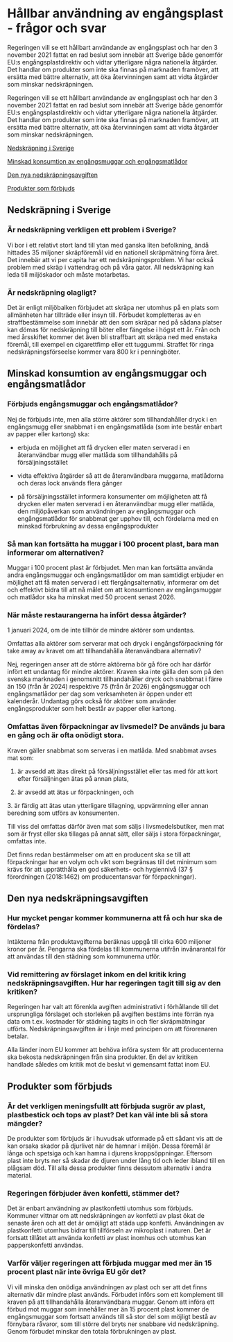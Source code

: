 # Hållbar användning av engångsplast - frågor och svar

Regeringen vill se ett hållbart användande av engångsplast och har den 3 november 2021 fattat en rad beslut som innebär att Sverige både genomför EU:s engångsplastdirektiv och vidtar ytterligare några nationella åtgärder. Det handlar om produkter som inte ska finnas på marknaden framöver, att ersätta med bättre alternativ, att öka återvinningen samt att vidta åtgärder som minskar nedskräpningen.

Regeringen vill se ett hållbart användande av engångsplast och har den 3 november 2021 fattat en rad beslut som innebär att Sverige både genomför EU:s engångsplastdirektiv och vidtar ytterligare några nationella åtgärder. Det handlar om produkter som inte ska finnas på marknaden framöver, att ersätta med bättre alternativ, att öka återvinningen samt att vidta åtgärder som minskar nedskräpningen.

[Nedskräpning i Sverige](#nedskrapning)

[Minskad konsumtion av engångsmuggar och engångsmatlådor](#engangsmuggar)

[Den nya nedskräpningsavgiften](#avgift)

[Produkter som förbjuds](#forbud)

## Nedskräpning i Sverige

### Är nedskräpning verkligen ett problem i Sverige?

Vi bor i ett relativt stort land till ytan med ganska liten befolkning, ändå hittades 35 miljoner skräpföremål vid en nationell skräpmätning förra året. Det innebär att vi per capita har ett nedskräpningsproblem. Vi har också problem med skräp i vattendrag och på våra gator. All nedskräpning kan leda till miljöskador och måste motarbetas.

### Är nedskräpning olagligt?

Det är enligt miljöbalken förbjudet att skräpa ner utomhus på en plats som allmänheten har tillträde eller insyn till. Förbudet kompletteras av en straffbestämmelse som innebär att den som skräpar ned på sådana platser kan dömas för nedskräpning till böter eller fängelse i högst ett år. Från och med årsskiftet kommer det även bli straffbart att skräpa ned med enstaka föremål, till exempel en cigarettfimp eller ett tuggummi. Straffet för ringa nedskräpningsförseelse kommer vara 800 kr i penningböter.

## Minskad konsumtion av engångsmuggar och engångsmatlådor

### Förbjuds engångsmuggar och engångsmatlådor?

Nej de förbjuds inte, men alla större aktörer som tillhandahåller dryck i en engångsmugg eller snabbmat i en engångsmatlåda (som inte består enbart av papper eller kartong) ska:

- erbjuda en möjlighet att få drycken eller maten serverad i en återanvändbar mugg eller matlåda som tillhandahålls på försäljningsstället

- vidta effektiva åtgärder så att de återanvändbara muggarna, matlådorna och deras lock används flera gånger

- på försäljningsstället informera konsumenter om möjligheten att få drycken eller maten serverad i en återanvändbar mugg eller matlåda, den miljöpåverkan som användningen av engångsmuggar och engångsmatlådor för snabbmat ger upphov till, och fördelarna med en minskad förbrukning av dessa engångsprodukter

### Så man kan fortsätta ha muggar i 100 procent plast, bara man informerar om alternativen?

Muggar i 100 procent plast är förbjudet. Men man kan fortsätta använda andra engångsmuggar och engångsmatlådor om man samtidigt erbjuder en möjlighet att få maten serverad i ett flergångsalternativ, informerar om det och effektivt bidra till att nå målet om att konsumtionen av engångsmuggar och matlådor ska ha minskat med 50 procent senast 2026.

### När måste restaurangerna ha infört dessa åtgärder?

1 januari 2024, om de inte tillhör de mindre aktörer som undantas.

Omfattas alla aktörer som serverar mat och dryck i engångsförpackning för take away av kravet om att tillhandahålla återanvändbara alternativ?

Nej, regeringen anser att de större aktörerna bör gå före och har därför infört ett undantag för mindre aktörer. Kraven ska inte gälla den som på den svenska marknaden i genomsnitt tillhandahåller dryck och snabbmat i färre än 150 (från år 2024) respektive 75 (från år 2026) engångsmuggar och engångsmatlådor per dag som verksamheten är öppen under ett kalenderår. Undantag görs också för aktörer som använder engångsprodukter som helt består av papper eller kartong.

### Omfattas även förpackningar av livsmedel? De används ju bara en gång och är ofta onödigt stora.

Kraven gäller snabbmat som serveras i en matlåda. Med snabbmat avses mat som:

1. är avsedd att ätas direkt på försäljningsstället eller tas med för att kort efter försäljningen ätas på annan plats,

2. är avsedd att ätas ur förpackningen, och

3. är färdig att ätas utan ytterligare tillagning, uppvärmning eller annan beredning som utförs av konsumenten.

Till viss del omfattas därför även mat som säljs i livsmedelsbutiker, men mat som är fryst eller ska tillagas på annat sätt, eller säljs i stora förpackningar, omfattas inte.

Det finns redan bestämmelser om att en producent ska se till att förpackningar har en volym och vikt som begränsas till det minimum som krävs för att upprätthålla en god säkerhets- och hygiennivå (37 § förordningen (2018:1462) om producentansvar för förpackningar).

## Den nya nedskräpningsavgiften

### Hur mycket pengar kommer kommunerna att få och hur ska de fördelas?

Intäkterna från produktavgifterna beräknas uppgå till cirka 600 miljoner kronor per år. Pengarna ska fördelas till kommunerna utifrån invånarantal för att användas till den städning som kommunerna utför.

### Vid remittering av förslaget inkom en del kritik kring nedskräpningsavgiften. Hur har regeringen tagit till sig av den kritiken?

Regeringen har valt att förenkla avgiften administrativt i förhållande till det ursprungliga förslaget och storleken på avgiften bestäms inte förrän nya data om t.ex. kostnader för städning tagits in och fler skräpmätningar utförts. Nedskräpningsavgiften är i linje med principen om att förorenaren betalar.

Alla länder inom EU kommer att behöva införa system för att producenterna ska bekosta nedskräpningen från sina produkter. En del av kritiken handlade således om kritik mot de beslut vi gemensamt fattat inom EU.

## Produkter som förbjuds

### Är det verkligen meningsfullt att förbjuda sugrör av plast, plastbestick och tops av plast? Det kan väl inte bli så stora mängder?

De produkter som förbjuds är i huvudsak utformade på ett sådant vis att de kan orsaka skador på djurlivet när de hamnar i miljön. Dessa föremål är långa och spetsiga och kan hamna i djurens kroppsöppningar. Eftersom plast inte bryts ner så skadar de djuren under lång tid och leder ibland till en plågsam död. Till alla dessa produkter finns dessutom alternativ i andra material.

### Regeringen förbjuder även konfetti, stämmer det?

Det är enbart användning av plastkonfetti utomhus som förbjuds. Kommuner vittnar om att nedskräpningen av konfetti av plast ökat de senaste åren och att det är omöjligt att städa upp konfetti. Användningen av plastkonfetti utomhus bidrar till tillförseln av mikroplast i naturen. Det är fortsatt tillåtet att använda konfetti av plast inomhus och utomhus kan papperskonfetti användas.

### Varför väljer regeringen att förbjuda muggar med mer än 15 procent plast när inte övriga EU gör det?

Vi vill minska den onödiga användningen av plast och ser att det finns alternativ där mindre plast används. Förbudet införs som ett komplement till kraven på att tillhandahålla återanvändbara muggar. Genom att införa ett förbud mot muggar som innehåller mer än 15 procent plast kommer de engångsmuggar som fortsatt används till så stor del som möjligt bestå av förnybara råvaror, som till större del bryts ner snabbare vid nedskräpning. Genom förbudet minskar den totala förbrukningen av plast.
